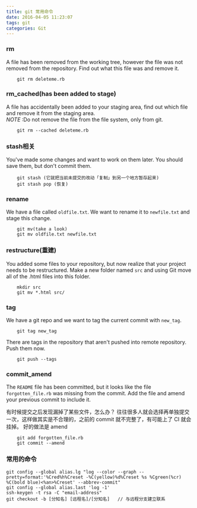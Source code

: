 ```yaml
---
title: git 常用命令
date: 2016-04-05 11:23:07
tags: git
categories: Git
---
```

### rm
A file has been removed from the working tree, however the file was not removed from the repository.  Find out what this file was and remove it.  

```
	git rm deleteme.rb
```

### rm_cached(has been added to stage)
A file has accidentally been added to your staging area, find out which file and remove it from the staging area.   
 *NOTE* :Do not remove the file from the file system, only from git.     

```
	git rm --cached deleteme.rb
```

### stash相关
You've made some changes and want to work on them later. You should save them, but don't commit them.  

```
	git stash (它就把当前未提交的改动「复制」到另一个地方暂存起来)
	git stash pop (恢复)
```

### rename
We have a file called `oldfile.txt`. We want to rename it to `newfile.txt` and stage this change.  

```
	git mv(take a look)
	git mv oldfile.txt newfile.txt
```

<!--more-->

### restructure(重建)
You added some files to your repository, but now realize that your project needs to be restructured.  Make a new folder named `src` and using Git move all of the .html files into this folder.

```
	mkdir src
	git mv *.html src/
```

### tag
We have a git repo and we want to tag the current commit with `new_tag`.

```
	git tag new_tag
```

There are tags in the repository that aren't pushed into remote repository. Push them now.

```
	git push --tags
```

### commit_amend
The `README` file has been committed, but it looks like the file `forgotten_file.rb` was missing from the commit.  Add the file and amend your previous commit to include it.  

有时候提交之后发现漏掉了某些文件，怎么办？
往往很多人就会选择再单独提交一次，这样做其实是不合理的，之前的 commit 就不完整了，有可能上了 CI 就会挂掉。
好的做法是 amend

```
	git add forgotten_file.rb
	git commit --amend
```

### 常用的命令

```
git config --global alias.lg "log --color --graph --pretty=format:'%Cred%h%Creset -%C(yellow)%d%Creset %s %Cgreen(%cr) %C(bold blue)<%an>%Creset' --abbrev-commit"
git config --global alias.last 'log -1'
ssh-keygen -t rsa -C "email-address"
git checkout -b [分知名] [远程名]/[分知名]   // 与远程分支建立联系
```
